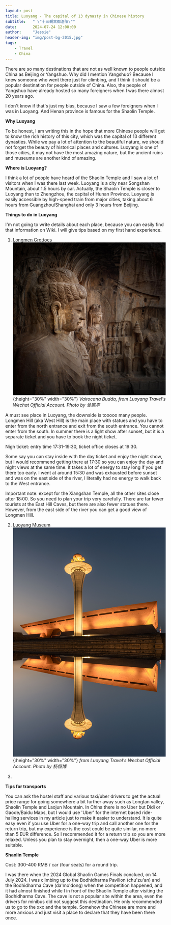 ```yaml
---
layout: post
title: Luoyang - The capital of 13 dynasty in Chinese history
subtitle:   " \"十三朝古都洛阳\""
date:       2024-07-24 12:00:00
author:     "Jessie"
header-img: "img/post-bg-2015.jpg"
tags:
    - Travel
    - China
---
```


There are so many destinations that are not as well known to people outside China as Beijing or Yangshuo. Why did I mention Yangshuo? Because I knew someone who went there just for climbing, and I think it should be a popular destination for people outside of China. Also, the people of Yangshuo have already hosted so many foreigners when I was there almost 20 years ago.

I don't know if that's just my bias, because I saw a few foreigners when I was in Luoyang. And Henan province is famous for the Shaolin Temple.

**Why Luoyang**

To be honest, I am writing this in the hope that more Chinese people will get to know the rich history of this city, which was the capital of 13 different dynasties. While we pay a lot of attention to the beautiful nature, we should not forget the beauty of historical places and cultures. Luoyang is one of those cities, it may not have the most amazing nature, but the ancient ruins and museums are another kind of amazing.

**Where is Luoyang?**

I think a lot of people have heard of the Shaolin Temple and I saw a lot of visitors when I was there last week. Luoyang is a city near Songshan Mountain, about 1.5 hours by car. Actually, the Shaolin Temple is closer to Luoyang than to Zhengzhou, the capital of Hunan Province. Luoyang is easily accessible by high-speed train from major cities, taking about 6 hours from Guangzhou/Shanghai and only 3 hours from Beijing.

**Things to do in Luoyang**

I'm not going to write details about each place, because you can easily find that information on Wiki. I will give tips based on my first hand experience.

1. [Longmen Grottoes](https://en.wikipedia.org/wiki/Longmen_Grottoes) 
![img](/img/in-post/post-luoyang/longmen.jpeg){:height="30%" width="30%"}
*Vairocana Budda, from Luoyang Travel's Wechat Official Account. Photo by 曾宪平*

A must see place in Luoyang, the downside is tooooo many people. Longmen Hill (aka West Hill) is the main place with statues and you have to enter from the north entrance and exit from the south entrance. You cannot enter from the south. In summer there is a light show after sunset, but it is a separate ticket and you have to book the night ticket.

Nigh ticket: entry time 17:31-19:30, ticket office closes at 19:30. 

Some say you can stay inside with the day ticket and enjoy the night show, but I would recommend getting there at 17:30 so you can enjoy the day and night views at the same time. It takes a lot of energy to stay long if you get there too early. I went at around 15:30 and was exhausted before sunset and was on the east side of the river, I literally had no energy to walk back to the West entrance. 

Important note: except for the Xiangshan Temple, all the other sites close after 18:00. So you need to plan your trip very carefully. There are far fewer tourists at the East Hill Caves, but there are also fewer statues there. However, from the east side of the river you can get a good view of Longmen Hill.

2. Luoyang Museum
![img](/img/in-post/post-luoyang/lymuseum.jpeg){:height="30%" width="30%"}
*from Luoyang Travel's Wechat Official Account. Photo by 杨恒博*

3. 

**Tips for transports**

You can ask the hostel staff and various taxi/uber drivers to get the actual price range for going somewhere a bit further away such as Longtan valley, Shaolin Temple and Laojun Mountain. In China there is no Uber but Didi or Gaode/Baidu Maps, but I would use 'Uber' for the internet based ride-hailing services in my article just to make it easier to understand. It is quite easy even if you use Uber for a one-way trip and call another one for the return trip, but my experience is the cost could be quite similar, no more than 5 EUR difference. So I recommended it for a return trip so you are more relaxed. Unless you plan to stay overnight, then a one-way Uber is more suitable.

**Shaolin Temple**

Cost: 300-400 RMB / car (four seats) for a round trip.

I was there when the 2024 Global Shaolin Games Finals conclued, on 14 July 2024. I was climbing up to the Bodhidharma Pavilion (chu'zu'an) and the Bodhidharma Cave (da'mo'dong) when the competition happened, and it had almost finished while I in front of the Shaolin Temple after visiting the Bodhidharma Cave. The cave is not a popular site within the area, even the drivers for minibus did not suggest this destination. He only recommended us to go to the xxx and the temple. Somehow the Chinese are more and more anxious and just visit a place to declare that they have been there once.

